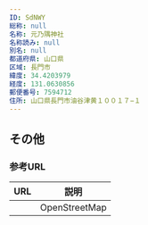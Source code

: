 ```yaml
---
ID: SdNWY
総称: null
名称: 元乃隅神社
名称読み: null
別名: null
都道府県: 山口県
区域: 長門市
緯度: 34.4203979
経度: 131.0630856
郵便番号: 7594712
住所: 山口県長門市油谷津黄１００１７−１
---
```


## その他

### 参考URL

| URL | 説明          |
| --- | ------------- |
|     | OpenStreetMap |
